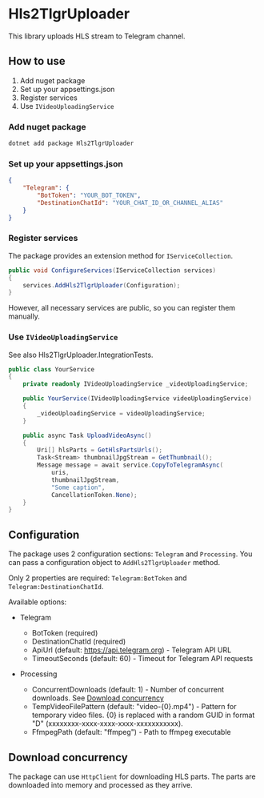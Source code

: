 ﻿# Hls2TlgrUploader

This library uploads HLS stream to Telegram channel.

## How to use

1. Add nuget package
2. Set up your appsettings.json
3. Register services
4. Use `IVideoUploadingService`

### Add nuget package

```bash
dotnet add package Hls2TlgrUploader
```

### Set up your appsettings.json

```json
{
    "Telegram": {
        "BotToken": "YOUR_BOT_TOKEN",
        "DestinationChatId": "YOUR_CHAT_ID_OR_CHANNEL_ALIAS"
    }
}
```

### Register services

The package provides an extension method for `IServiceCollection`.

```csharp
public void ConfigureServices(IServiceCollection services)
{
    services.AddHls2TlgrUploader(Configuration);
}
```

However, all necessary services are public, so you can register them manually.

### Use `IVideoUploadingService`

See also Hls2TlgrUploader.IntegrationTests.

```csharp
public class YourService
{
    private readonly IVideoUploadingService _videoUploadingService;

    public YourService(IVideoUploadingService videoUploadingService)
    {
        _videoUploadingService = videoUploadingService;
    }

    public async Task UploadVideoAsync()
    {
        Uri[] hlsParts = GetHlsPartsUrls();
        Task<Stream> thumbnailJpgStream = GetThumbnail();
        Message message = await service.CopyToTelegramAsync(
            uris,
            thumbnailJpgStream,
            "Some caption",
            CancellationToken.None);
    }
}
```

## Configuration

The package uses 2 configuration sections: `Telegram` and `Processing`.
You can pass a configuration object to `AddHls2TlgrUploader` method.

Only 2 properties are required: `Telegram:BotToken` and `Telegram:DestinationChatId`.

Available options:

- Telegram
  - BotToken (required)
  - DestinationChatId (required)
  - ApiUrl (default: https://api.telegram.org) - Telegram API URL
  - TimeoutSeconds (default: 60) - Timeout for Telegram API requests

- Processing
  - ConcurrentDownloads (default: 1) - Number of concurrent downloads. See [Download concurrency](#download-concurrency)
  - TempVideoFilePattern (default: "video-{0}.mp4") - Pattern for temporary video files.
    {0} is replaced with a random GUID in format "D" (xxxxxxxx-xxxx-xxxx-xxxx-xxxxxxxxxxx).
  - FfmpegPath (default: "ffmpeg") - Path to ffmpeg executable

## Download concurrency <a name="download-concurrency"></a>

The package can use `HttpClient` for downloading HLS parts.
The parts are downloaded into memory and processed as they arrive.
